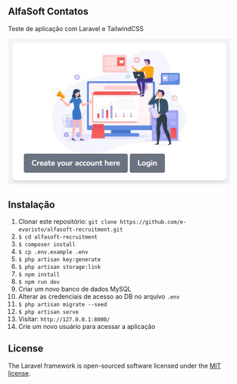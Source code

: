 ## AlfaSoft Contatos

Teste de aplicação com Laravel e TailwindCSS
<p align="center"><img src="public/images/screen01.jpg"></p>

## Instalação

01. Clonar este repositório: `git clone https://github.com/e-evaristo/alfasoft-recruitment.git`
02. `$ cd alfasoft-recruitment`
03. `$ composer install`
04. `$ cp .env.example .env`
05. `$ php artisan key:generate`
06. `$ php artisan storage:link`
07. `$ npm install`
08. `$ npm run dev`
09. Criar um novo banco de dados MySQL
10. Alterar as credenciais de acesso ao DB no arquivo `.env`
11. `$ php artisan migrate --seed`
12. `$ php artisan serve`
13. Visitar: `http://127.0.0.1:8000/`
14. Crie um novo usuário para acessar a aplicação


## License

The Laravel framework is open-sourced software licensed under the [MIT license](https://opensource.org/licenses/MIT).
